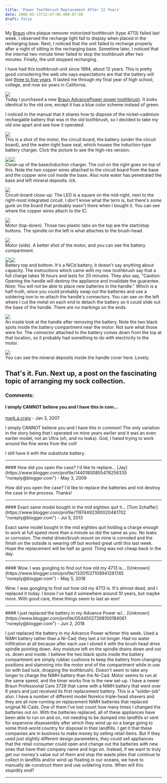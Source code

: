 ```yaml
---
title: 'Power Toothbrush Replacement After 12 Years'
date: 2006-05-11T12:07:00.000-07:00
draft: false
---
```


My [Braun](http://www.oral-b.com) ultra plaque remover motorized toothbrush (type 4713) failed last week. I observed the recharge light fail to display when placed in the recharging base. Next, I noticed that the unit failed to recharge properly after a night of sitting in the recharging base. Sometime later, I noticed that the internal two-minute timer failed to stop the toothbrush after two minutes. Finally, the unit stopped recharging.  
  
I have had this toothbrush unit since 1994, about 12 years. This is pretty good considering the web site says expectations are that the battery will last [three to five years](http://gillette.custhelp.com/cgi-bin/gillette.cfg/php/enduser/prnt_adp.php?p_faqid=76&p_created=1029251656&p_sid=rnOVtf7i). It lasted me through my final year of high school, college, and now six years in California.  
  
[![](http://photos1.blogger.com/blogger/7849/1444/200/side_by_side_cropped.jpg)](http://photos1.blogger.com/blogger/7849/1444/1600/side_by_side_cropped.jpg)  
Today I purchased a new [Braun AdvancePower power toothbrush](http://www.oral-b.com/products/product.asp?tid=products&sub=power&cid=power&pid=plakcontrol). It looks identical to the old one, except it has a blue color scheme instead of green.  
  
I noticed in the manual that it shares how to dispose of the nickel-cadmium rechargable battery that was in the old toothbrush, so I decided to take my old one apart and see how it operated.  
  
[![](http://photos1.blogger.com/blogger/7849/1444/200/base_handle_cropped.jpg)](http://photos1.blogger.com/blogger/7849/1444/1600/base_handle_cropped.jpg)  
This is a shot of the motor, the circuit board, the battery (under the circuit board), and the water-tight base seal, which houses the induction-type battery charger. Click the picture to see the high-res version.  
  
[![](http://photos1.blogger.com/blogger/7849/1444/200/base_cropped.jpg)](http://photos1.blogger.com/blogger/7849/1444/1600/base_cropped.jpg)[![](http://photos1.blogger.com/blogger/7849/1444/200/coil_cropped.jpg)](http://photos1.blogger.com/blogger/7849/1444/1600/coil_cropped.jpg)  
Close-up of the base/induction charger. The coil on the right goes on top of this. Note the two copper wires attached to the circuit board from the base and the copper wire coil inside the base. Also note water has penetrated the base and left mineral deposits. Ick.  
  
[![](http://photos1.blogger.com/blogger/7849/1444/200/circuit_board_cropped.jpg)](http://photos1.blogger.com/blogger/7849/1444/1600/circuit_board_cropped.jpg)  
Circuit-board close-up. The LED is a square on the mid-right, next to the right-most integrated circuit. I don't know what the term is, but there's some gunk on the board that probably wasn't there when I bought it. You can see where the copper wires attach to the IC.  
  
[![](http://photos1.blogger.com/blogger/7849/1444/200/motor_top_cropped.jpg)](http://photos1.blogger.com/blogger/7849/1444/1600/motor_top_cropped.jpg)  
Motor (top-down). Those two plastic tabs on the top are the start/stop buttons. The spindle on the left is what attaches to the brush-head.  
  
[![](http://photos1.blogger.com/blogger/7849/1444/200/motor_side_cropped.jpg)](http://photos1.blogger.com/blogger/7849/1444/1600/motor_side_cropped.jpg)  
Motor (side). A better shot of the motor, and you can see the battery compartment.  
  
[![](http://photos1.blogger.com/blogger/7849/1444/200/battery_top_cropped.jpg)](http://photos1.blogger.com/blogger/7849/1444/1600/battery_top_cropped.jpg)[![](http://photos1.blogger.com/blogger/7849/1444/200/battery_bottom_cropped.jpg)](http://photos1.blogger.com/blogger/7849/1444/1600/battery_bottom_cropped.jpg)  
Battery top and bottom. It's a NiCd battery, it doesn't say anything about capacity. The instructions which came with my new toothbrush say that a full charge takes 16 hours and lasts for 20 minutes. They also say, "Caution: Opening the handle will destroy the appliance and invalidate the guarantee. Note: You will not be able to place new batteries in the handle." Which is a half-truth, since you could probably swap out the batteries and use a soldering iron to re-attach the handle's connectors. You can see on the left where I cut the metal on each end to detach the battery so it could slide out the base of the handle. There are no markings on the ends.  
  
[![](http://photos1.blogger.com/blogger/7849/1444/200/handle_inside_cropped.jpg)](http://photos1.blogger.com/blogger/7849/1444/1600/handle_inside_cropped.jpg)  
An inside look at the handle after removing the battery. Note the two black spots inside the battery compartment near the motor. Not sure what those were for. The connector attached to the battery comes down from the top at that location, so it probably had something to do with electricity to the motor.  
  
[![](http://photos1.blogger.com/blogger/7849/1444/200/cover_inside_cropped.jpg)](http://photos1.blogger.com/blogger/7849/1444/1600/cover_inside_cropped.jpg)  
You can see the mineral deposits inside the handle cover here. Lovely.  
  
That's it. Fun. Next up, a post on the fascinating topic of arranging my sock collection.
---
### Comments:
#### I simply CANNOT believe you and I have this in com...
[mark.a.craig](https://www.blogger.com/profile/10126880877989644151 "noreply@blogger.com") - <time datetime="2007-01-24T21:58:00.000-08:00">Jan 3, 2007</time>

I simply CANNOT believe you and I have this in common! The only variation in the story being that I operated on mine years earlier and it was an even earlier model, not an Ultra (oh, and no leaks). God, I hated trying to work around the fine wires from the coil!  
  
I still have it with the substitute battery.
<hr />
#### How did you open the case? I'd like to replace...
[Jay](https://www.blogger.com/profile/14401800855476256335 "noreply@blogger.com") - <time datetime="2009-05-13T08:30:00.000-07:00">May 3, 2009</time>

How did you open the case? I'd like to replace the batteries and not destroy the case in the process. Thanks!
<hr />
#### Exact same model bought in the mid eighties quit h...
[Tom Schaffer](https://www.blogger.com/profile/11974492390020481702 "noreply@blogger.com") - <time datetime="2013-07-05T08:19:23.972-07:00">Jul 5, 2013</time>

Exact same model bought in the mid eighties quit holding a charge enough to work at full speed more than a minute so did the same as you. No leaks or corrosion. The metal driver/brush mount on mine is corroded and the finish on the outside is wearing off but worked great until this last week. Hope the replacement will be half as good. Thing was not cheap back in the day.
<hr />
#### Wow. I was googling to find out how old my 4713 is...
[Unknown](https://www.blogger.com/profile/13301537108941281745 "noreply@blogger.com") - <time datetime="2018-05-25T21:17:59.219-07:00">May 5, 2018</time>

Wow. I was googling to find out how old my 4713 is. It's almost dead, and I replaced it today. I know I've had it somewhere around 10 years, but maybe more. With good care, these things seem to last an eon!
<hr />
#### I just replaced the battery in my Advance Power w/...
[Unknown](https://www.blogger.com/profile/05445027268100184061 "noreply@blogger.com") - <time datetime="2018-06-12T12:24:04.763-07:00">Jun 2, 2018</time>

I just replaced the battery in my Advance Power w/timer this week. Used a NiMH battery rather than a Ni-Cad; they last a lot longer. Had no water infiltration at all because after each use I stored it with the brush head drive spindle pointing down. Any moisture left on the spindle drains down and out vs. down and inside. I believe the two black spots inside the battery compartment are simply rubber cushions to keep the battery from changing positions and slamming into the motor end of the compartment while in use (or with bad luck, dropping the toothbrush). Doesn't seem to take any longer to charge the NiMH battery than the Ni-Cad. Motor seems to run at the same speed, and the timer works fine in the new set-up. I have a newer Braun Professional Care 3728 that came with a NiMH battery that went over 6 years and just received its first replacement battery. This is a "solder-job" also. I have a number of different model Norelco triple-head shavers and they are all now running on replacement NiMH batteries that replaced original Ni-Cads. One of them I've lost count how many times I changed the batteries out on. With the batteries replaced, all of these appliances have been able to run on and on, not needing to be dumped into landfills or sent for expensive disassembly after which they wind up on a barge going to some third-world country for disposal in their landfills. I get it that these companies are in business to make money by selling retail items. But if they used just slightly different design parameters, they could sell appliances that the retail consumer could open and change out the batteries with new ones that have their company name and logo on. Instead, if we want to truly get our money's value out of them and stop the waste piles that continue to collect in landfills and/or wind up floating in our oceans, we have to manually de-construct them and use soldering irons. When will this stupidity end?
<hr />
